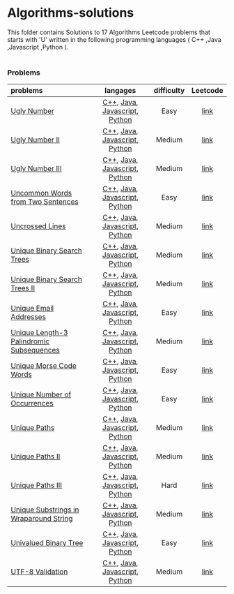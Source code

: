 # Algorithms-solutions
This folder contains Solutions to 17 Algorithms Leetcode problems that starts with 'U' written in the following programming languages ( C++ ,Java ,Javascript ,Python ).<br><br>
### Problems ###
|problems|langages|difficulty|Leetcode|
|:-------|:------:|:--------:|:------:|
|[Ugly Number](https://github.com/AnasImloul/Leetcode-solutions/tree/main/scripts/algorithms/U/Ugly%20Number/)|[C++](https://github.com/AnasImloul/Leetcode-solutions/tree/main/scripts/algorithms/U/Ugly%20Number/Ugly%20Number.cpp), [Java](https://github.com/AnasImloul/Leetcode-solutions/tree/main/scripts/algorithms/U/Ugly%20Number/Ugly%20Number.java), [Javascript](https://github.com/AnasImloul/Leetcode-solutions/tree/main/scripts/algorithms/U/Ugly%20Number/Ugly%20Number.js), [Python](https://github.com/AnasImloul/Leetcode-solutions/tree/main/scripts/algorithms/U/Ugly%20Number/Ugly%20Number.py)|Easy|[link](https://leetcode.com/problems/ugly-number)|
|[Ugly Number II](https://github.com/AnasImloul/Leetcode-solutions/tree/main/scripts/algorithms/U/Ugly%20Number%20II/)|[C++](https://github.com/AnasImloul/Leetcode-solutions/tree/main/scripts/algorithms/U/Ugly%20Number%20II/Ugly%20Number%20II.cpp), [Java](https://github.com/AnasImloul/Leetcode-solutions/tree/main/scripts/algorithms/U/Ugly%20Number%20II/Ugly%20Number%20II.java), [Javascript](https://github.com/AnasImloul/Leetcode-solutions/tree/main/scripts/algorithms/U/Ugly%20Number%20II/Ugly%20Number%20II.js), [Python](https://github.com/AnasImloul/Leetcode-solutions/tree/main/scripts/algorithms/U/Ugly%20Number%20II/Ugly%20Number%20II.py)|Medium|[link](https://leetcode.com/problems/ugly-number-ii)|
|[Ugly Number III](https://github.com/AnasImloul/Leetcode-solutions/tree/main/scripts/algorithms/U/Ugly%20Number%20III/)|[C++](https://github.com/AnasImloul/Leetcode-solutions/tree/main/scripts/algorithms/U/Ugly%20Number%20III/Ugly%20Number%20III.cpp), [Java](https://github.com/AnasImloul/Leetcode-solutions/tree/main/scripts/algorithms/U/Ugly%20Number%20III/Ugly%20Number%20III.java), [Javascript](https://github.com/AnasImloul/Leetcode-solutions/tree/main/scripts/algorithms/U/Ugly%20Number%20III/Ugly%20Number%20III.js), [Python](https://github.com/AnasImloul/Leetcode-solutions/tree/main/scripts/algorithms/U/Ugly%20Number%20III/Ugly%20Number%20III.py)|Medium|[link](https://leetcode.com/problems/ugly-number-iii)|
|[Uncommon Words from Two Sentences](https://github.com/AnasImloul/Leetcode-solutions/tree/main/scripts/algorithms/U/Uncommon%20Words%20from%20Two%20Sentences/)|[C++](https://github.com/AnasImloul/Leetcode-solutions/tree/main/scripts/algorithms/U/Uncommon%20Words%20from%20Two%20Sentences/Uncommon%20Words%20from%20Two%20Sentences.cpp), [Java](https://github.com/AnasImloul/Leetcode-solutions/tree/main/scripts/algorithms/U/Uncommon%20Words%20from%20Two%20Sentences/Uncommon%20Words%20from%20Two%20Sentences.java), [Javascript](https://github.com/AnasImloul/Leetcode-solutions/tree/main/scripts/algorithms/U/Uncommon%20Words%20from%20Two%20Sentences/Uncommon%20Words%20from%20Two%20Sentences.js), [Python](https://github.com/AnasImloul/Leetcode-solutions/tree/main/scripts/algorithms/U/Uncommon%20Words%20from%20Two%20Sentences/Uncommon%20Words%20from%20Two%20Sentences.py)|Easy|[link](https://leetcode.com/problems/uncommon-words-from-two-sentences)|
|[Uncrossed Lines](https://github.com/AnasImloul/Leetcode-solutions/tree/main/scripts/algorithms/U/Uncrossed%20Lines/)|[C++](https://github.com/AnasImloul/Leetcode-solutions/tree/main/scripts/algorithms/U/Uncrossed%20Lines/Uncrossed%20Lines.cpp), [Java](https://github.com/AnasImloul/Leetcode-solutions/tree/main/scripts/algorithms/U/Uncrossed%20Lines/Uncrossed%20Lines.java), [Javascript](https://github.com/AnasImloul/Leetcode-solutions/tree/main/scripts/algorithms/U/Uncrossed%20Lines/Uncrossed%20Lines.js), [Python](https://github.com/AnasImloul/Leetcode-solutions/tree/main/scripts/algorithms/U/Uncrossed%20Lines/Uncrossed%20Lines.py)|Medium|[link](https://leetcode.com/problems/uncrossed-lines)|
|[Unique Binary Search Trees](https://github.com/AnasImloul/Leetcode-solutions/tree/main/scripts/algorithms/U/Unique%20Binary%20Search%20Trees/)|[C++](https://github.com/AnasImloul/Leetcode-solutions/tree/main/scripts/algorithms/U/Unique%20Binary%20Search%20Trees/Unique%20Binary%20Search%20Trees.cpp), [Java](https://github.com/AnasImloul/Leetcode-solutions/tree/main/scripts/algorithms/U/Unique%20Binary%20Search%20Trees/Unique%20Binary%20Search%20Trees.java), [Javascript](https://github.com/AnasImloul/Leetcode-solutions/tree/main/scripts/algorithms/U/Unique%20Binary%20Search%20Trees/Unique%20Binary%20Search%20Trees.js), [Python](https://github.com/AnasImloul/Leetcode-solutions/tree/main/scripts/algorithms/U/Unique%20Binary%20Search%20Trees/Unique%20Binary%20Search%20Trees.py)|Medium|[link](https://leetcode.com/problems/unique-binary-search-trees)|
|[Unique Binary Search Trees II](https://github.com/AnasImloul/Leetcode-solutions/tree/main/scripts/algorithms/U/Unique%20Binary%20Search%20Trees%20II/)|[C++](https://github.com/AnasImloul/Leetcode-solutions/tree/main/scripts/algorithms/U/Unique%20Binary%20Search%20Trees%20II/Unique%20Binary%20Search%20Trees%20II.cpp), [Java](https://github.com/AnasImloul/Leetcode-solutions/tree/main/scripts/algorithms/U/Unique%20Binary%20Search%20Trees%20II/Unique%20Binary%20Search%20Trees%20II.java), [Javascript](https://github.com/AnasImloul/Leetcode-solutions/tree/main/scripts/algorithms/U/Unique%20Binary%20Search%20Trees%20II/Unique%20Binary%20Search%20Trees%20II.js), [Python](https://github.com/AnasImloul/Leetcode-solutions/tree/main/scripts/algorithms/U/Unique%20Binary%20Search%20Trees%20II/Unique%20Binary%20Search%20Trees%20II.py)|Medium|[link](https://leetcode.com/problems/unique-binary-search-trees-ii)|
|[Unique Email Addresses](https://github.com/AnasImloul/Leetcode-solutions/tree/main/scripts/algorithms/U/Unique%20Email%20Addresses/)|[C++](https://github.com/AnasImloul/Leetcode-solutions/tree/main/scripts/algorithms/U/Unique%20Email%20Addresses/Unique%20Email%20Addresses.cpp), [Java](https://github.com/AnasImloul/Leetcode-solutions/tree/main/scripts/algorithms/U/Unique%20Email%20Addresses/Unique%20Email%20Addresses.java), [Javascript](https://github.com/AnasImloul/Leetcode-solutions/tree/main/scripts/algorithms/U/Unique%20Email%20Addresses/Unique%20Email%20Addresses.js), [Python](https://github.com/AnasImloul/Leetcode-solutions/tree/main/scripts/algorithms/U/Unique%20Email%20Addresses/Unique%20Email%20Addresses.py)|Easy|[link](https://leetcode.com/problems/unique-email-addresses)|
|[Unique Length-3 Palindromic Subsequences](https://github.com/AnasImloul/Leetcode-solutions/tree/main/scripts/algorithms/U/Unique%20Length-3%20Palindromic%20Subsequences/)|[C++](https://github.com/AnasImloul/Leetcode-solutions/tree/main/scripts/algorithms/U/Unique%20Length-3%20Palindromic%20Subsequences/Unique%20Length-3%20Palindromic%20Subsequences.cpp), [Java](https://github.com/AnasImloul/Leetcode-solutions/tree/main/scripts/algorithms/U/Unique%20Length-3%20Palindromic%20Subsequences/Unique%20Length-3%20Palindromic%20Subsequences.java), [Javascript](https://github.com/AnasImloul/Leetcode-solutions/tree/main/scripts/algorithms/U/Unique%20Length-3%20Palindromic%20Subsequences/Unique%20Length-3%20Palindromic%20Subsequences.js), [Python](https://github.com/AnasImloul/Leetcode-solutions/tree/main/scripts/algorithms/U/Unique%20Length-3%20Palindromic%20Subsequences/Unique%20Length-3%20Palindromic%20Subsequences.py)|Medium|[link](https://leetcode.com/problems/unique-length-3-palindromic-subsequences)|
|[Unique Morse Code Words](https://github.com/AnasImloul/Leetcode-solutions/tree/main/scripts/algorithms/U/Unique%20Morse%20Code%20Words/)|[C++](https://github.com/AnasImloul/Leetcode-solutions/tree/main/scripts/algorithms/U/Unique%20Morse%20Code%20Words/Unique%20Morse%20Code%20Words.cpp), [Java](https://github.com/AnasImloul/Leetcode-solutions/tree/main/scripts/algorithms/U/Unique%20Morse%20Code%20Words/Unique%20Morse%20Code%20Words.java), [Javascript](https://github.com/AnasImloul/Leetcode-solutions/tree/main/scripts/algorithms/U/Unique%20Morse%20Code%20Words/Unique%20Morse%20Code%20Words.js), [Python](https://github.com/AnasImloul/Leetcode-solutions/tree/main/scripts/algorithms/U/Unique%20Morse%20Code%20Words/Unique%20Morse%20Code%20Words.py)|Easy|[link](https://leetcode.com/problems/unique-morse-code-words)|
|[Unique Number of Occurrences](https://github.com/AnasImloul/Leetcode-solutions/tree/main/scripts/algorithms/U/Unique%20Number%20of%20Occurrences/)|[C++](https://github.com/AnasImloul/Leetcode-solutions/tree/main/scripts/algorithms/U/Unique%20Number%20of%20Occurrences/Unique%20Number%20of%20Occurrences.cpp), [Java](https://github.com/AnasImloul/Leetcode-solutions/tree/main/scripts/algorithms/U/Unique%20Number%20of%20Occurrences/Unique%20Number%20of%20Occurrences.java), [Javascript](https://github.com/AnasImloul/Leetcode-solutions/tree/main/scripts/algorithms/U/Unique%20Number%20of%20Occurrences/Unique%20Number%20of%20Occurrences.js), [Python](https://github.com/AnasImloul/Leetcode-solutions/tree/main/scripts/algorithms/U/Unique%20Number%20of%20Occurrences/Unique%20Number%20of%20Occurrences.py)|Easy|[link](https://leetcode.com/problems/unique-number-of-occurrences)|
|[Unique Paths](https://github.com/AnasImloul/Leetcode-solutions/tree/main/scripts/algorithms/U/Unique%20Paths/)|[C++](https://github.com/AnasImloul/Leetcode-solutions/tree/main/scripts/algorithms/U/Unique%20Paths/Unique%20Paths.cpp), [Java](https://github.com/AnasImloul/Leetcode-solutions/tree/main/scripts/algorithms/U/Unique%20Paths/Unique%20Paths.java), [Javascript](https://github.com/AnasImloul/Leetcode-solutions/tree/main/scripts/algorithms/U/Unique%20Paths/Unique%20Paths.js), [Python](https://github.com/AnasImloul/Leetcode-solutions/tree/main/scripts/algorithms/U/Unique%20Paths/Unique%20Paths.py)|Medium|[link](https://leetcode.com/problems/unique-paths)|
|[Unique Paths II](https://github.com/AnasImloul/Leetcode-solutions/tree/main/scripts/algorithms/U/Unique%20Paths%20II/)|[C++](https://github.com/AnasImloul/Leetcode-solutions/tree/main/scripts/algorithms/U/Unique%20Paths%20II/Unique%20Paths%20II.cpp), [Java](https://github.com/AnasImloul/Leetcode-solutions/tree/main/scripts/algorithms/U/Unique%20Paths%20II/Unique%20Paths%20II.java), [Javascript](https://github.com/AnasImloul/Leetcode-solutions/tree/main/scripts/algorithms/U/Unique%20Paths%20II/Unique%20Paths%20II.js), [Python](https://github.com/AnasImloul/Leetcode-solutions/tree/main/scripts/algorithms/U/Unique%20Paths%20II/Unique%20Paths%20II.py)|Medium|[link](https://leetcode.com/problems/unique-paths-ii)|
|[Unique Paths III](https://github.com/AnasImloul/Leetcode-solutions/tree/main/scripts/algorithms/U/Unique%20Paths%20III/)|[C++](https://github.com/AnasImloul/Leetcode-solutions/tree/main/scripts/algorithms/U/Unique%20Paths%20III/Unique%20Paths%20III.cpp), [Java](https://github.com/AnasImloul/Leetcode-solutions/tree/main/scripts/algorithms/U/Unique%20Paths%20III/Unique%20Paths%20III.java), [Javascript](https://github.com/AnasImloul/Leetcode-solutions/tree/main/scripts/algorithms/U/Unique%20Paths%20III/Unique%20Paths%20III.js), [Python](https://github.com/AnasImloul/Leetcode-solutions/tree/main/scripts/algorithms/U/Unique%20Paths%20III/Unique%20Paths%20III.py)|Hard|[link](https://leetcode.com/problems/unique-paths-iii)|
|[Unique Substrings in Wraparound String](https://github.com/AnasImloul/Leetcode-solutions/tree/main/scripts/algorithms/U/Unique%20Substrings%20in%20Wraparound%20String/)|[C++](https://github.com/AnasImloul/Leetcode-solutions/tree/main/scripts/algorithms/U/Unique%20Substrings%20in%20Wraparound%20String/Unique%20Substrings%20in%20Wraparound%20String.cpp), [Java](https://github.com/AnasImloul/Leetcode-solutions/tree/main/scripts/algorithms/U/Unique%20Substrings%20in%20Wraparound%20String/Unique%20Substrings%20in%20Wraparound%20String.java), [Javascript](https://github.com/AnasImloul/Leetcode-solutions/tree/main/scripts/algorithms/U/Unique%20Substrings%20in%20Wraparound%20String/Unique%20Substrings%20in%20Wraparound%20String.js), [Python](https://github.com/AnasImloul/Leetcode-solutions/tree/main/scripts/algorithms/U/Unique%20Substrings%20in%20Wraparound%20String/Unique%20Substrings%20in%20Wraparound%20String.py)|Medium|[link](https://leetcode.com/problems/unique-substrings-in-wraparound-string)|
|[Univalued Binary Tree](https://github.com/AnasImloul/Leetcode-solutions/tree/main/scripts/algorithms/U/Univalued%20Binary%20Tree/)|[C++](https://github.com/AnasImloul/Leetcode-solutions/tree/main/scripts/algorithms/U/Univalued%20Binary%20Tree/Univalued%20Binary%20Tree.cpp), [Java](https://github.com/AnasImloul/Leetcode-solutions/tree/main/scripts/algorithms/U/Univalued%20Binary%20Tree/Univalued%20Binary%20Tree.java), [Javascript](https://github.com/AnasImloul/Leetcode-solutions/tree/main/scripts/algorithms/U/Univalued%20Binary%20Tree/Univalued%20Binary%20Tree.js), [Python](https://github.com/AnasImloul/Leetcode-solutions/tree/main/scripts/algorithms/U/Univalued%20Binary%20Tree/Univalued%20Binary%20Tree.py)|Easy|[link](https://leetcode.com/problems/univalued-binary-tree)|
|[UTF-8 Validation](https://github.com/AnasImloul/Leetcode-solutions/tree/main/scripts/algorithms/U/UTF-8%20Validation/)|[C++](https://github.com/AnasImloul/Leetcode-solutions/tree/main/scripts/algorithms/U/UTF-8%20Validation/UTF-8%20Validation.cpp), [Java](https://github.com/AnasImloul/Leetcode-solutions/tree/main/scripts/algorithms/U/UTF-8%20Validation/UTF-8%20Validation.java), [Javascript](https://github.com/AnasImloul/Leetcode-solutions/tree/main/scripts/algorithms/U/UTF-8%20Validation/UTF-8%20Validation.js), [Python](https://github.com/AnasImloul/Leetcode-solutions/tree/main/scripts/algorithms/U/UTF-8%20Validation/UTF-8%20Validation.py)|Medium|[link](https://leetcode.com/problems/utf-8-validation)|